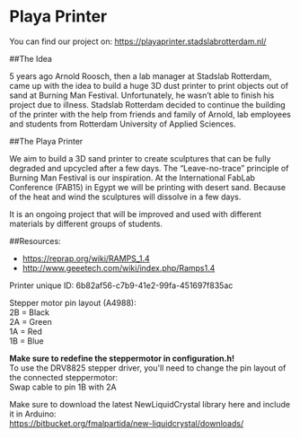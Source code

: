 # Playa Printer
You can find our project on: https://playaprinter.stadslabrotterdam.nl/

##The Idea

5 years ago Arnold Roosch, then a lab manager at Stadslab Rotterdam, came up with the idea to build a huge 3D dust printer to print objects out of sand at Burning Man Festival. Unfortunately, he wasn’t able to finish his project due to illness. Stadslab Rotterdam decided to continue the building of the printer with the help from friends and family of Arnold, lab employees and students from Rotterdam University of Applied Sciences.

##The Playa Printer

We aim to build a 3D sand printer to create sculptures that can be fully degraded and upcycled after a few days. The “Leave-no-trace” principle of Burning Man Festival is our inspiration. At the International FabLab Conference (FAB15) in Egypt we will be printing with desert sand. Because of the heat and wind the sculptures will dissolve in a few days. 

It is an ongoing project that will be improved and used with different materials by different groups of students.


##Resources:
* https://reprap.org/wiki/RAMPS_1.4
* http://www.geeetech.com/wiki/index.php/Ramps1.4

Printer unique ID:
6b82af56-c7b9-41e2-99fa-451697f835ac

Stepper motor pin layout (A4988):\
2B = Black\
2A = Green\
1A = Red\
1B = Blue

**Make sure to redefine the steppermotor in configuration.h!**\
To use the DRV8825 stepper driver, you'll need to change the pin layout of the connected steppermotor:\
Swap cable to pin 1B with 2A


Make sure to download the latest NewLiquidCrystal library here and include it in Arduino:\
https://bitbucket.org/fmalpartida/new-liquidcrystal/downloads/